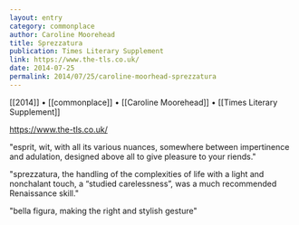 ```yaml
---
layout: entry
category: commonplace
author: Caroline Moorehead
title: Sprezzatura
publication: Times Literary Supplement
link: https://www.the-tls.co.uk/
date: 2014-07-25
permalink: 2014/07/25/caroline-moorhead-sprezzatura
---
```


[[2014]] • [[commonplace]] • [[Caroline Moorehead]] • [[Times Literary Supplement]]

https://www.the-tls.co.uk/

"esprit, wit, with all its various nuances, somewhere between impertinence and adulation, designed above all to give pleasure to your riends." 

"sprezzatura, the handling of the complexities of life with a light and nonchalant touch, a “studied carelessness”, was a much recommended Renaissance skill."

"bella figura, making the right and stylish gesture"